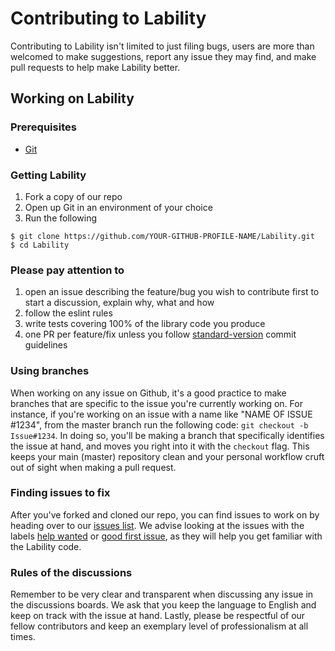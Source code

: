 # Contributing to Lability
Contributing to Lability isn't limited to just filing bugs, users are more than welcomed to make suggestions, report any issue they may find, and make pull requests to help make Lability better.

## Working on Lability
### Prerequisites
* [Git](https://git-scm.com/)

### Getting Lability
1. Fork a copy of our repo
2. Open up Git in an environment of your choice
3. Run the following

```
$ git clone https://github.com/YOUR-GITHUB-PROFILE-NAME/Lability.git
$ cd Lability
```

### Please pay attention to
1. open an issue describing the feature/bug you wish to contribute first to start a discussion, explain why, what and how
2. follow the eslint rules
3. write tests covering 100% of the library code you produce
4. one PR per feature/fix unless you follow [standard-version](https://github.com/conventional-changelog/standard-version) commit guidelines

### Using branches
When working on any issue on Github, it's a good practice to make branches that are specific to the issue you're currently working on. For instance, if you're working on an issue with a name like "NAME OF ISSUE #1234", from the master branch run the following code: `git checkout -b Issue#1234`. In doing so, you'll be making a branch that specifically identifies the issue at hand, and moves you right into it with the `checkout` flag. This keeps your main (master) repository clean and your personal workflow cruft out of sight when making a pull request. 

### Finding issues to fix
After you've forked and cloned our repo, you can find issues to work on by heading over to our [issues list](https://github.com/VirtualEngine/Lability/issues). We advise looking at the issues with the labels [help wanted](https://github.com/VirtualEngine/Lability/issues?q=is%3Aissue+is%3Aopen+label%3A%22help+wanted%22) or [good first issue](https://github.com/VirtualEngine/Lability/issues?q=is%3Aissue+is%3Aopen+label%3A%22good+first+issue%22), as they will help you get familiar with the Lability code. 

### Rules of the discussions
Remember to be very clear and transparent when discussing any issue in the discussions boards. We ask that you keep the language to English and keep on track with the issue at hand. Lastly, please be respectful of our fellow contributors and keep an exemplary level of professionalism at all times.  
